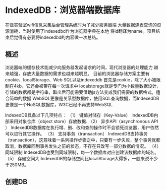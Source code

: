 # IndexedDB：浏览器端数据库

在做实验室wifi信息采集后台管理系统时为了减少服务器端
大量数据连表查询的资源消耗，当时使用了indexedbd作为浏览器字典在本地
将id翻译为name。项目结束后觉得有必要将indexedbd的内容做一次总结。

## 概述
  浏览器端的缓存技术能减少向服务器发起请求的时间，现代浏览器的处理能力
越来越强，存放大量数据的需求也越来越明显。
目前的浏览器存储方案主要有cookie、localStorage、Web SQL以及indexeddb
首先是cookie，除了大小被限制在4kb，它还会被带在每一次请求中
localstorage就是专门为小数量数据设计，存储的数据都是字符串，取出后可能需要借助js方法变成我们需要的数据格式，适合简单的数据
WebSQL更像是关系型数据库，使用SQL查询数据，而IndexedDB更像是一个NoSQL数据库，W3C已经不再支持WebSQL

IndexedDB具备以下几项特点：
（1） 键值对储存（Key-Value）
IndexedDB内部采用对象仓库（object store）存放数据.
（2） 异步API（asynchronous API ）
IndexedDB数据库在执行增、删、改和查的操作时不会锁死浏览器，用户依然可以进行其它操作。
（3） 支持事务（transaction）
IndexedDB支持事务（transaction），这意味着一系列操作步骤之中，只要有一步失败，整个事务就都取消，数据库回到事务发生之前的状态，不存在只改写一部分数据的情况。
（4） 同域限制
IndexedDB也受到同域限制，每一个数据库对应创建该数据库的域名。
（5） 存储空间大
IndexedDB的存储空间比localStorage大得多，一般来说不少于250MB。

## 创建DB
